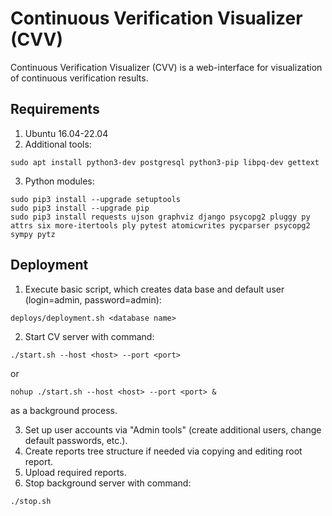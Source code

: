 Continuous Verification Visualizer (CVV)
========================================

Continuous Verification Visualizer (CVV) is a web-interface for visualization of 
continuous verification results.

Requirements
------------
1. Ubuntu 16.04-22.04
2. Additional tools:
```shell
sudo apt install python3-dev postgresql python3-pip libpq-dev gettext
```
3. Python modules:
```shell
sudo pip3 install --upgrade setuptools
sudo pip3 install --upgrade pip
sudo pip3 install requests ujson graphviz django psycopg2 pluggy py attrs six more-itertools ply pytest atomicwrites pycparser psycopg2 sympy pytz
```

Deployment
----------

1. Execute basic script, which creates data base and default user (login=admin, password=admin):
```shell
deploys/deployment.sh <database name>
```

2. Start CV server with command:
```shell
./start.sh --host <host> --port <port>
```
or
```shell
nohup ./start.sh --host <host> --port <port> &
```
as a background process.

3. Set up user accounts via "Admin tools" (create additional users, change default passwords, etc.).
4. Create reports tree structure if needed via copying and editing root report.
5. Upload required reports.
6. Stop background server with command:
```shell
./stop.sh
```
